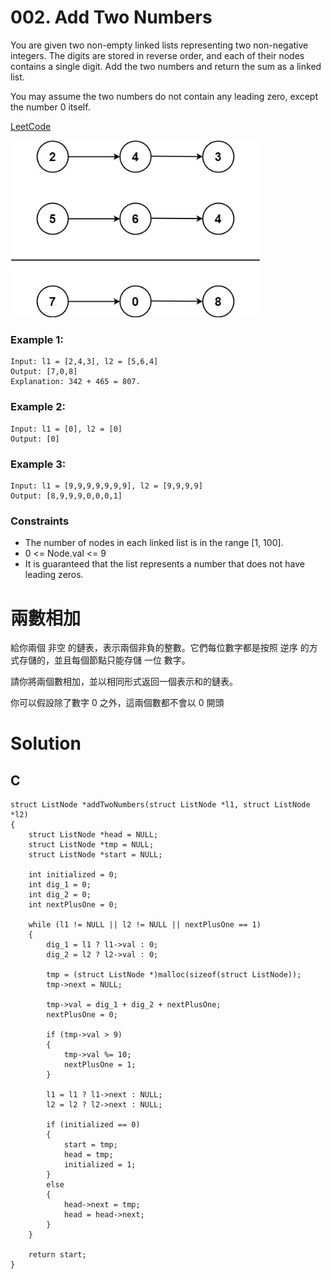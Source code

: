 # 002. Add Two Numbers
You are given two non-empty linked lists representing two non-negative integers. The digits are stored in reverse order, and each of their nodes contains a single digit. Add the two numbers and return the sum as a linked list.

You may assume the two numbers do not contain any leading zero, except the number 0 itself.

[LeetCode](https://leetcode.com/problems/add-two-numbers/)

<img src="img/002.JPG" width = "400"/>

### Example 1:
```
Input: l1 = [2,4,3], l2 = [5,6,4]
Output: [7,0,8]
Explanation: 342 + 465 = 807.
```
### Example 2:
```
Input: l1 = [0], l2 = [0]
Output: [0]
```
### Example 3:
```
Input: l1 = [9,9,9,9,9,9,9], l2 = [9,9,9,9]
Output: [8,9,9,9,0,0,0,1]
```

### Constraints
* The number of nodes in each linked list is in the range [1, 100].
* 0 <= Node.val <= 9
* It is guaranteed that the list represents a number that does not have leading zeros.


#  兩數相加
給你兩個 非空 的鏈表，表示兩個非負的整數。它們每位數字都是按照 逆序 的方式存儲的，並且每個節點只能存儲 一位 數字。

請你將兩個數相加，並以相同形式返回一個表示和的鏈表。

你可以假設除了數字 0 之外，這兩個數都不會以 0 開頭

# Solution  

## C

```
struct ListNode *addTwoNumbers(struct ListNode *l1, struct ListNode *l2)
{
    struct ListNode *head = NULL;
    struct ListNode *tmp = NULL;
    struct ListNode *start = NULL;

    int initialized = 0;
    int dig_1 = 0;
    int dig_2 = 0;
    int nextPlusOne = 0;

    while (l1 != NULL || l2 != NULL || nextPlusOne == 1)
    {
        dig_1 = l1 ? l1->val : 0;
        dig_2 = l2 ? l2->val : 0;

        tmp = (struct ListNode *)malloc(sizeof(struct ListNode));
        tmp->next = NULL;

        tmp->val = dig_1 + dig_2 + nextPlusOne;
        nextPlusOne = 0;

        if (tmp->val > 9)
        {
            tmp->val %= 10;
            nextPlusOne = 1;
        }

        l1 = l1 ? l1->next : NULL;
        l2 = l2 ? l2->next : NULL;

        if (initialized == 0)
        {
            start = tmp;
            head = tmp;
            initialized = 1;
        }
        else
        {
            head->next = tmp;
            head = head->next;
        }
    }

    return start;
}
```


